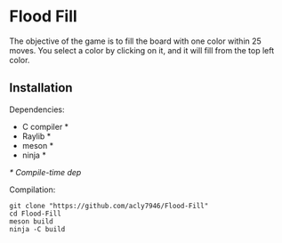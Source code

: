 # Flood Fill
The objective of the game is to fill the board with one color within 25 moves. You select a color by clicking on it, and it will fill from the top left color.

## Installation

Dependencies:
* C compiler \*
* Raylib \*
* meson \*
* ninja \*

_\* Compile-time dep_

Compilation:
```
git clone "https://github.com/acly7946/Flood-Fill"
cd Flood-Fill
meson build
ninja -C build
```
